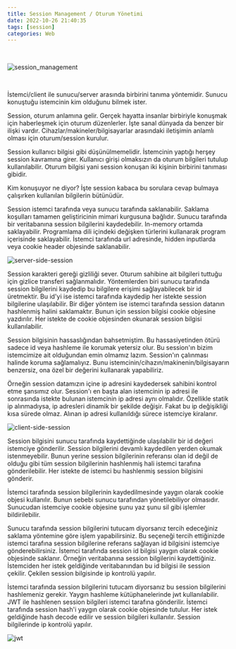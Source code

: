```yaml
---
title: Session Management / Oturum Yönetimi
date: 2022-10-26 21:40:35
tags: [session]
categories: Web
---
```


<br />

![session_management](/img/post/http-session-management_01.png)

<br />

İstemci/client ile sunucu/server arasında birbirini tanıma yöntemidir. Sunucu konuştuğu istemcinin kim olduğunu bilmek ister.

Session, oturum anlamına gelir. Gerçek hayatta insanlar birbiriyle konuşmak için haberleşmek için oturum düzenlerler. İşte sanal dünyada da benzer bir ilişki vardır. Cihazlar/makineler/bilgisayarlar arasındaki iletişimin anlamlı olması için oturum/session kurulur.

<!-- more -->

Session kullanıcı bilgisi gibi düşünülmemelidir. İstemcinin yaptığı herşey session kavramına girer. Kullanıcı girişi olmaksızın da oturum bilgileri tutulup kullanılabilir. Oturum bilgisi yani session konuşan iki kişinin birbirini tanıması gibidir.

Kim konuşuyor ne diyor? İşte session kabaca bu sorulara cevap bulmaya çalışırken kullanılan bilgilerin bütünüdür.

Session istemci tarafında veya sunucu tarafında saklanabilir. Saklama koşulları tamamen geliştiricinin mimari kurgusuna bağlıdır. Sunucu tarafında bir veritabanına session bilgilerini kaydedebilir. In-memory ortamda saklayabilir. Programlama dili içindeki değişken türlerini kullanarak program içerisinde saklayabilir. İstemci tarafında url adresinde, hidden inputlarda veya cookie header objesinde saklanabilir.

![server-side-session](/img/post/cookie-and-session-management-process-in-codeigniter.jpg)

Session karakteri gereği gizliliği sever. Oturum sahibine ait bilgileri tuttuğu için gizlice transferi sağlanmalıdır. Yöntemlerden biri sunucu tarafında session bilgilerini kaydedip bu bilgilere erişimi sağlayabilecek bir id üretmektir. Bu id'yi ise istemci tarafında kaydedip her istekte session bilgilerine ulaşılabilir. Bir diğer yöntem ise istemci tarafında session datanın hashlenmiş halini saklamaktır. Bunun için session bilgisi cookie objesine yazdırılır. Her istekte de cookie objesinden okunarak session bilgisi kullanılabilir.

Session bilgisinin hassaslığından bahsetmiştim. Bu hassasiyetinden ötürü sadece id veya hashleme ile korumak yetersiz olur. Bu session'ın bizim istemcimize ait olduğundan emin olmamız lazım. Session'ın çalınması halinde koruma sağlamalıyız. Bunu istemcinin/cihazın/makinenin/bilgisayarın benzersiz, ona özel bir değerini kullanarak yapabiliriz.

Örneğin session datamızın içine ip adresini kaydedersek sahibini kontrol etme şansımız olur. Session'ı en başta alan istemcinin ip adresi ile sonrasında istekte bulunan istemcinin ip adresi aynı olmalıdır. Özellikle statik ip alınmadıysa, ip adresleri dinamik bir şekilde değişir. Fakat bu ip değişikliği kısa sürede olmaz. Alınan ip adresi kullanıldığı sürece istemciye kiralanır.

![client-side-session](/img/post/jwt.jpg)

Session bilgisini sunucu tarafında kaydettiğinde ulaşılabilir bir id değeri istemciye gönderilir. Session bilgilerini devamlı kaydedilen yerden okumak istenmeyebilir. Bunun yerine session bilgilerinin referansı olan id değil de olduğu gibi tüm session bilgilerinin hashlenmiş hali istemci tarafına gönderilebilir. Her istekte de istemci bu hashlenmiş session bilgisini gönderir.

İstemci tarafında session bilgilerinin kaydedilmesinde yaygın olarak cookie objesi kullanılır. Bunun sebebi sunucu tarafından yönetilebiliyor olmasıdır. Sunucudan istemciye cookie objesine şunu yaz şunu sil gibi işlemler bildirilebilir.

Sunucu tarafında session bilgilerini tutucam diyorsanız tercih edeceğiniz saklama yöntemine göre işlem yapabilirsiniz. Bu seçeneği tercih ettiğinizde istemci tarafına session bilgilerine referans sağlayan id bilgisini istemciye gönderebilirsiniz. İstemci tarafında session id bilgisi yaygın olarak cookie objesinde saklanır. Örneğin veritabanına session bilgilerini kaydettiğiniz. İstemciden her istek geldiğinde veritabanından bu id bilgisi ile session çekilir. Çekilen session bilgisinde ip kontrolü yapılır.

İstemci tarafında session bilgilerini tutucam diyorsanız bu session bilgilerini hashlemeniz gerekir. Yaygın hashleme kütüphanelerinde jwt kullanılabilir. JWT ile hashlenen session bilgileri istemci tarafına gönderilir. İstemci tarafında session hash'i yaygın olarak cookie objesinde tutulur. Her istek geldiğinde hash decode edilir ve session bilgileri kullanılır. Session bilgilerinde ip kontrolü yapılır.

![jwt](/img/post/jwt.png)
